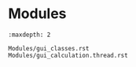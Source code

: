 # Modules

```{toctree}
:maxdepth: 2

Modules/gui_classes.rst
Modules/gui_calculation.thread.rst
```